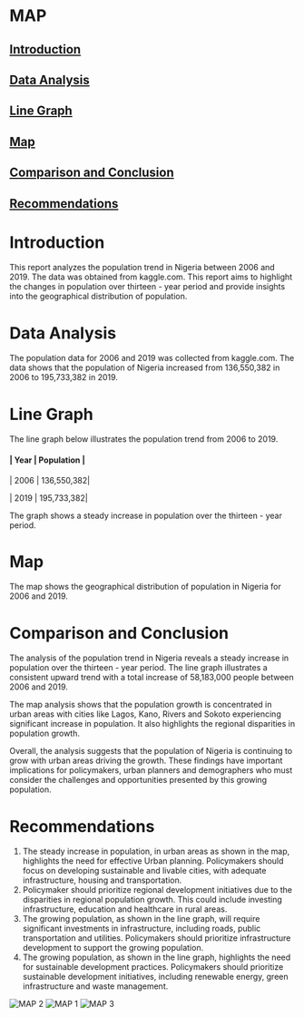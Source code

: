 # MAP
## [Introduction](introduction)
## [Data Analysis](data-analysis)
## [Line Graph](line-graph)
## [Map](map)
## [Comparison and Conclusion](comparison-and-conclusion)
## [Recommendations](recommendations)

# Introduction
This report analyzes the population trend in Nigeria between 2006 and 2019. The data was obtained from kaggle.com. This report aims to highlight the changes in population over thirteen - year period and provide insights into the geographical distribution of population.

# Data Analysis
The population data for 2006 and 2019 was collected from kaggle.com. The data shows that the population of Nigeria increased from 136,550,382 in 2006 to 195,733,382 in 2019.

# Line Graph
The line graph below illustrates the population trend from 2006 to 2019.
####  | Year  | Population |      
 | 2006  | 136,550,382|
 
 | 2019  | 195,733,382|

The graph shows a steady increase in population over the thirteen - year period.

# Map
The map shows the geographical distribution of population in Nigeria for 2006 and 2019.

# Comparison and Conclusion
The analysis of the population trend in Nigeria reveals a steady increase in  population over the thirteen - year period. The line graph illustrates a consistent upward trend with a total increase of 58,183,000 people between 2006 and 2019. 

The map analysis shows that the population growth is concentrated in urban areas with cities like Lagos, Kano, Rivers and Sokoto experiencing significant increase in population. It also highlights the regional disparities in population growth.

Overall, the analysis suggests that the population of Nigeria is continuing to grow with urban areas driving the growth. These findings have important implications for policymakers, urban planners and demographers who must consider the challenges and opportunities presented by this growing population.

# Recommendations
1. The steady increase in population, in urban areas as shown in the map, highlights the need for effective Urban planning. Policymakers should focus on developing sustainable and livable cities, with adequate infrastructure, housing and transportation.
2. Policymaker should prioritize regional development initiatives due to the disparities in regional population growth. This could include investing infrastructure, education and healthcare in rural areas.
3. The growing population, as shown in the line graph, will require significant investments in infrastructure, including roads, public transportation and utilities. Policymakers should prioritize infrastructure development to support the growing population.
4. The growing population, as shown in the line graph, highlights the need for sustainable development practices. Policymakers should prioritize sustainable development initiatives, including renewable energy, green infrastructure and waste management.



![MAP 2](https://github.com/user-attachments/assets/ac299681-b838-416f-b607-dc0d3522612a)
![MAP 1](https://github.com/user-attachments/assets/d5cf54fd-a902-438c-b770-7573a8aac389)
![MAP 3](https://github.com/user-attachments/assets/170dd624-f656-448a-9299-0205d1e4353e)

